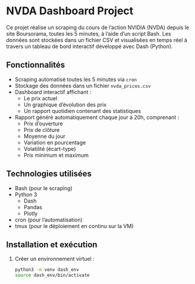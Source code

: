 # NVDA Dashboard Project

Ce projet réalise un scraping du cours de l’action NVIDIA (NVDA) depuis le site Boursorama, toutes les 5 minutes, à l’aide d’un script Bash. Les données sont stockées dans un fichier CSV et visualisées en temps réel à travers un tableau de bord interactif développé avec Dash (Python).

## Fonctionnalités

- Scraping automatisé toutes les 5 minutes via `cron`
- Stockage des données dans un fichier `nvda_prices.csv`
- Dashboard interactif affichant :
  - Le prix actuel
  - Un graphique d’évolution des prix
  - Un rapport quotidien contenant des statistiques
- Rapport généré automatiquement chaque jour à 20h, comprenant :
  - Prix d’ouverture
  - Prix de clôture
  - Moyenne du jour
  - Variation en pourcentage
  - Volatilité (écart-type)
  - Prix minimum et maximum

## Technologies utilisées

- Bash (pour le scraping)
- Python 3
  - Dash
  - Pandas
  - Plotly
- cron (pour l’automatisation)
- tmux (pour le déploiement en continu sur la VM)

## Installation et exécution

1. Créer un environnement virtuel :
   ```bash
   python3 -m venv dash_env
   source dash_env/bin/activate
